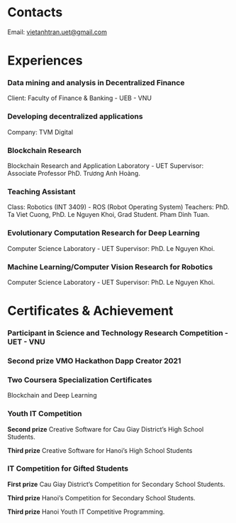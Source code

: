 # Contacts
Email: vietanhtran.uet@gmail.com

# Experiences
### Data mining and analysis in Decentralized Finance
Client: Faculty of Finance & Banking - UEB - VNU

### Developing decentralized applications
Company: TVM Digital

### Blockchain Research
Blockchain Research and Application Laboratory - UET
Supervisor: Associate Professor PhD. Trương Anh Hoàng.

### Teaching Assistant
Class: Robotics (INT 3409) - ROS (Robot Operating System)
Teachers: PhD. Ta Viet Cuong, PhD. Le Nguyen Khoi, Grad Student. Pham Dình Tuan.

### Evolutionary Computation Research for Deep Learning
Computer Science Laboratory - UET
Supervisor: PhD. Le Nguyen Khoi.

### Machine Learning/Computer Vision Research for Robotics
Computer Science Laboratory - UET
Supervisor: PhD. Le Nguyen Khoi.

# Certificates & Achievement
### Participant in Science and Technology Research Competition - UET - VNU
### **Second prize** VMO Hackathon Dapp Creator 2021
### Two Coursera Specialization Certificates
Blockchain and Deep Learning
### Youth IT Competition
**Second prize** Creative Software for Cau Giay District’s High
School Students.

**Third prize** Creative Software for Hanoi’s High School Students
### IT Competition for Gifted Students
**First prize** Cau Giay District’s Competition for Secondary School
Students.

**Third prize** Hanoi’s Competition for Secondary School Students.

**Third prize** Hanoi Youth IT Competitive Programming.

<!---
vietanhtran2710/vietanhtran2710 is a ✨ special ✨ repository because its `README.md` (this file) appears on your GitHub profile.
You can click the Preview link to take a look at your changes.
--->
